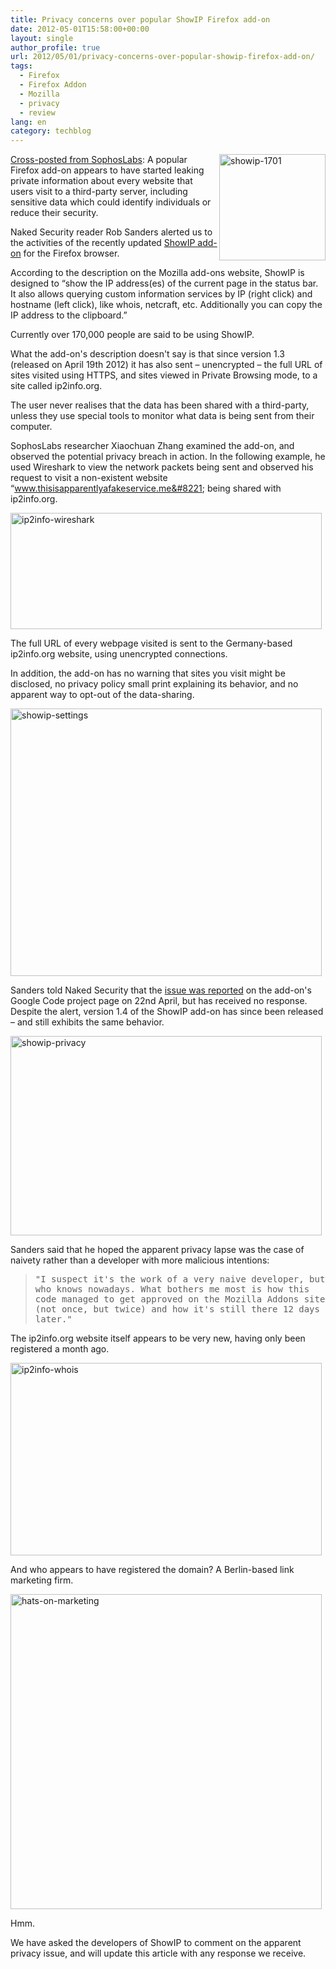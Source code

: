 ```yaml
---
title: Privacy concerns over popular ShowIP Firefox add-on
date: 2012-05-01T15:58:00+00:00
layout: single
author_profile: true
url: 2012/05/01/privacy-concerns-over-popular-showip-firefox-add-on/
tags:
  - Firefox
  - Firefox Addon
  - Mozilla
  - privacy
  - review
lang: en
category: techblog
---
```

[<img title="showip-1701" border="0" alt="showip-1701" align="right" src="http://lh6.ggpht.com/-h9A-oYjfQVk/T6AAusPzbZI/AAAAAAAAFy4/YaysZ2QU59k/showip-1701_thumb.jpg?imgmax=800" width="170" height="170" />](http://lh6.ggpht.com/-Tp1oKYaS4SU/T6AApIwBq2I/AAAAAAAAFyw/6UMRsnkswsY/s1600-h/showip-1701%25255B2%25255D.jpg)<a href="http://nakedsecurity.sophos.com/2012/05/01/privacy-concern-showip-firefox-add-on/" target="_blank">Cross-posted from SophosLabs</a>: A popular Firefox add-on appears to have started leaking private information about every website that users visit to a third-party server, including sensitive data which could identify individuals or reduce their security. 

Naked Security reader Rob Sanders alerted us to the activities of the recently updated [ShowIP add-on](https://addons.mozilla.org/en-US/firefox/addon/showip/) for the Firefox browser. 

According to the description on the Mozilla add-ons website, ShowIP is designed to &#8220;show the IP address(es) of the current page in the status bar. It also allows querying custom information services by IP (right click) and hostname (left click), like whois, netcraft, etc. Additionally you can copy the IP address to the clipboard.&#8221; 

Currently over 170,000 people are said to be using ShowIP. 

What the add-on's description doesn't say is that since version 1.3 (released on April 19th 2012) it has also sent &#8211; unencrypted &#8211; the full URL of sites visited using HTTPS, and sites viewed in Private Browsing mode, to a site called ip2info.org. 

The user never realises that the data has been shared with a third-party, unless they use special tools to monitor what data is being sent from their computer. 

SophosLabs researcher Xiaochuan Zhang examined the add-on, and observed the potential privacy breach in action. In the following example, he used Wireshark to view the network packets being sent and observed his request to visit a non-existent website &#8220;www.thisisapparentlyafakeservice.me&#8221; being shared with ip2info.org. 

[<img title="ip2info-wireshark" border="0" alt="ip2info-wireshark" src="http://lh5.ggpht.com/-mAYzpfX8SE4/T6AAyeJXeEI/AAAAAAAAFzI/oycp__D4iG4/ip2info-wireshark_thumb.jpg?imgmax=800" width="498" height="186" />](http://lh6.ggpht.com/-9aV28v7QKeE/T6AAwYJocTI/AAAAAAAAFzA/QhCB90oXQAw/s1600-h/ip2info-wireshark%25255B3%25255D.jpg) 

The full URL of every webpage visited is sent to the Germany-based ip2info.org website, using unencrypted connections. 

In addition, the add-on has no warning that sites you visit might be disclosed, no privacy policy small print explaining its behavior, and no apparent way to opt-out of the data-sharing. 

[<img title="showip-settings" border="0" alt="showip-settings" src="http://lh3.ggpht.com/-j0QfnfDMLR8/T6AA3jiQnDI/AAAAAAAAFzY/lL7cPkhUkLQ/showip-settings_thumb.jpg?imgmax=800" width="498" height="428" />](http://lh5.ggpht.com/-yo-7vDbk-6Q/T6AA0rV6TYI/AAAAAAAAFzQ/_kBaCD3Pk7I/s1600-h/showip-settings%25255B3%25255D.jpg) 

Sanders told Naked Security that the [issue was reported](https://code.google.com/p/firefox-showip/issues/detail?id=72) on the add-on's Google Code project page on 22nd April, but has received no response. Despite the alert, version 1.4 of the ShowIP add-on has since been released &#8211; and still exhibits the same behavior. 

[<img title="showip-privacy" border="0" alt="showip-privacy" src="http://lh5.ggpht.com/-PaLN_Ui4Bdc/T6AA9ON00RI/AAAAAAAAFzo/gAC393Mex_A/showip-privacy_thumb.jpg?imgmax=800" width="498" height="319" />](http://lh4.ggpht.com/-G58W1FJqESE/T6AA6BkHhxI/AAAAAAAAFzg/kRrA5mZFRK0/s1600-h/showip-privacy%25255B3%25255D.jpg) 

Sanders said that he hoped the apparent privacy lapse was the case of naivety rather than a developer with more malicious intentions: 

> <tt>"I suspect it's the work of a very naive developer, but who knows nowadays. What bothers me most is how this code managed to get approved on the Mozilla Addons site (not once, but twice) and how it's still there 12 days later."</tt>

The ip2info.org website itself appears to be very new, having only been registered a month ago. 

[<img title="ip2info-whois" border="0" alt="ip2info-whois" src="http://lh4.ggpht.com/-yssJOJ_E62k/T6ABBbCiAKI/AAAAAAAAFz4/tsVyoY9mc8E/ip2info-whois_thumb.jpg?imgmax=800" width="498" height="308" />](http://lh3.ggpht.com/-oRDxAUc5Gfw/T6AA_PJ6DyI/AAAAAAAAFzw/xT5mno22HhY/s1600-h/ip2info-whois%25255B3%25255D.jpg) 

And who appears to have registered the domain? A Berlin-based link marketing firm. 

[<img title="hats-on-marketing" border="0" alt="hats-on-marketing" src="http://lh5.ggpht.com/-mdKMPBbLWDU/T6ABHEJ0pTI/AAAAAAAAF0I/tO4pb-5uuEk/hats-on-marketing_thumb.jpg?imgmax=800" width="498" height="504" />](http://lh6.ggpht.com/-zxC-7DGzBAs/T6ABEIpdkcI/AAAAAAAAF0A/NFy_IDXZYKU/s1600-h/hats-on-marketing%25255B3%25255D.jpg) 

Hmm. 

We have asked the developers of ShowIP to comment on the apparent privacy issue, and will update this article with any response we receive.